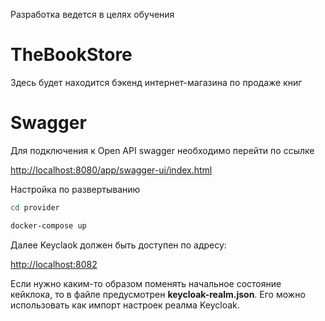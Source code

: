 Разработка ведется в целях обучения

# TheBookStore
Здесь будет находится бэкенд интернет-магазина по продаже книг 

# Swagger
Для подключения к Open API swagger необходимо перейти по ссылке

<http://localhost:8080/app/swagger-ui/index.html>

Настройка по развертыванию 
```sh
cd provider
```

```sh
docker-compose up
```
Далее Keyclaok должен быть доступен по адресу:

<http://localhost:8082>

Если нужно каким-то образом поменять начальное состояние кейклока, то в файле предусмотрен **keycloak-realm.json**. Его можно использовать как импорт настроек реалма Keycloak.